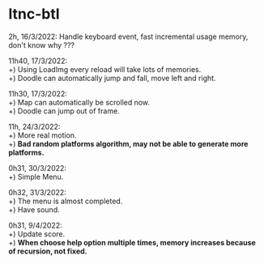# ltnc-btl
2h, 16/3/2022: Handle keyboard event, fast incremental usage memory, don't know why ??? <br>

11h40, 17/3/2022:<br>
+) Using LoadImg every reload will take lots of memories. <br>
+) Doodle can automatically jump and fall, move left and right. <br>

11h30, 17/3/2022: <br>
+) Map can automatically be scrolled now.<br>
+) Doodle can jump out of frame.<br>

11h, 24/3/2022: <br>
+) More real motion.<br>
+) **Bad random platforms algorithm, may not be able to generate more platforms.** <br>

0h31, 30/3/2022: <br>
+) Simple Menu. <br>

0h32, 31/3/2022: <br>
+) The menu is almost completed. <br>
+) Have sound. <br>

0h31, 9/4/2022: <br>
+) Update score.<br>
+) **When choose help option multiple times, memory increases because of recursion, not fixed.** <br>